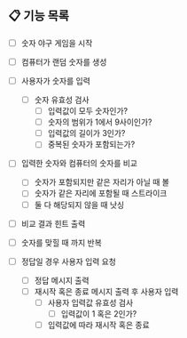 ## 📋 기능 목록
- [ ] 숫자 야구 게임을 시작
- [ ] 컴퓨터가 랜덤 숫자를 생성
- [ ] 사용자가 숫자를 입력
    - [ ] 숫자 유효성 검사
        - [ ] 입력값이 모두 숫자인가?
        - [ ] 숫자의 범위가 1에서 9사이인가?
        - [ ] 입력값의 길이가 3인가?
        - [ ] 중복된 숫자가 포함되는가?

- [ ] 입력한 숫자와 컴퓨터의 숫자를 비교
    - [ ] 숫자가 포함되지만 같은 자리가 아닐 때 볼
    - [ ] 숫자가 같은 자리에 포함될 때 스트라이크
    - [ ] 둘 다 해당되지 않을 때 낫싱
- [ ] 비교 결과 힌트 출력
- [ ] 숫자를 맞힐 때 까지 반복

- [ ] 정답일 경우 사용자 입력 요청
    - [ ] 정답 메시지 출력
    - [ ] 재시작 혹은 종료 메시지 출력 후 사용자 입력
        - [ ] 사용자 입력값 유효성 검사
            - [ ] 입력값이 1 혹은 2인가?
        - [ ] 입력값에 따라 재시작 혹은 종료